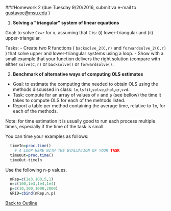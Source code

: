 
###Homework 2 
(due Tuesday 9/20/2016, submit va e-mail to gustavoc@msu.edu )

1. **Solving a "triangular" system of linear equations**

  Goal: to solve `Cx=r` for x, assuming that `C` is: (i) lower-triangular and (ii) upper-triangular.
  
  Tasks:
    - Create two R functions ( `backsolve_2(C,r)` and `forwardsolve_2(C,r)` ) that solve upper and lower-triangular systems using a loop.
    - Show with a small example that your function delivers the right solution (compare with either `solve(C,r)` or `backsolve()` or `forwardsolve()`.

2. **Benchmark of alternative ways of computing OLS estimates**

  - Goal: to estimate the computing time needed to obtain OLS using the methods discussed in class: `lm`,`lsfit`,`solve`,`chol`,`qr`,`svd`.
  - Task: compute for an array of values of `n` and `p` (see bellow) the time it takes to compute OLS for each of the mehtods listed.
  - Report a table per method containing the average time, relative to `lm`, for each of the methods.
  
  Note: for time estimation it is usually good to run each process multiple times, especially if the time of the task is small.
 
 You can time your examples as follows:
  
```R
  timeIn=proc.time()
    # A LOOP HERE WITH THE EVALUATION OF YOUR TASK
  timeOut=proc.time()
  timeOut-timeIn
```
 Use the following n-p values.
 
```R
  nRep=c(1e3,100,5,1)
  n=c(100,1e3,1e4,1e4)
  p=c(10,100,1000,2000)
  GRID=cbind(nRep,n,p)
```
[Back to Outline](https://github.com/gdlc/EPI853B/#Outline)
